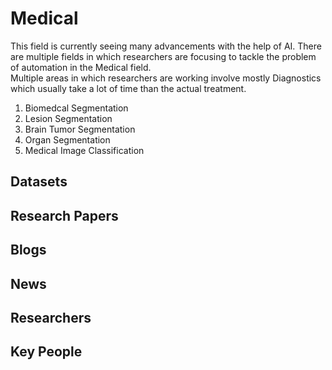 # Medical 
This field is currently seeing many advancements with the help of AI. There are multiple fields in which researchers are focusing to tackle the problem of automation in the Medical field. <br/>
Multiple areas in which researchers are working involve mostly Diagnostics which usually take a lot of time than the actual treatment.<br/>
1. Biomedcal Segmentation 
  1. Lesion Segmentation 
  2. Brain Tumor Segmentation 
  3. Organ Segmentation 
2. Medical Image Classification 

## Datasets
## Research Papers
## Blogs
## News
## Researchers
## Key People

